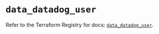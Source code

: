 # `data_datadog_user`

Refer to the Terraform Registry for docs: [`data_datadog_user`](https://registry.terraform.io/providers/datadog/datadog/3.51.0/docs/data-sources/user).
